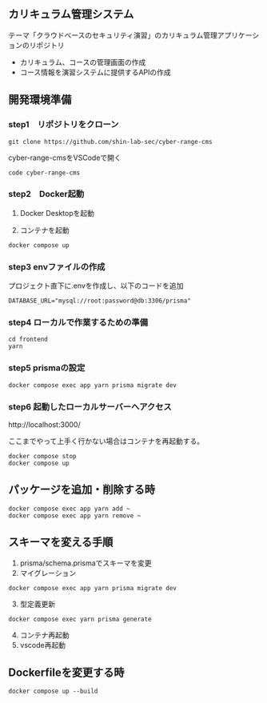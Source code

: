 ## カリキュラム管理システム
テーマ「クラウドベースのセキュリティ演習」のカリキュラム管理アプリケーションのリポジトリ

- カリキュラム、コースの管理画面の作成
- コース情報を演習システムに提供するAPIの作成

## 開発環境準備
### step1　リポジトリをクローン
```
git clone https://github.com/shin-lab-sec/cyber-range-cms
```
cyber-range-cmsをVSCodeで開く
```
code cyber-range-cms
```

### step2　Docker起動
1. Docker Desktopを起動

2. コンテナを起動
```
docker compose up
```


### step3 envファイルの作成
プロジェクト直下に.envを作成し、以下のコードを追加
```
DATABASE_URL="mysql://root:password@db:3306/prisma"
```

### step4 ローカルで作業するための準備
```
cd frontend
yarn
```

### step5 prismaの設定
```
docker compose exec app yarn prisma migrate dev
```

### step6 起動したローカルサーバーへアクセス
http://localhost:3000/

ここまでやって上手く行かない場合はコンテナを再起動する。

```
docker compose stop
docker compose up
```


## パッケージを追加・削除する時
```
docker compose exec app yarn add ~
docker compose exec app yarn remove ~
```

## スキーマを変える手順

1. prisma/schema.prismaでスキーマを変更
2. マイグレーション

```
docker compose exec app yarn prisma migrate dev
```

3. 型定義更新
```
docker compose exec yarn prisma generate
```

4. コンテナ再起動
5. vscode再起動

## Dockerfileを変更する時
```
docker compose up --build
```
